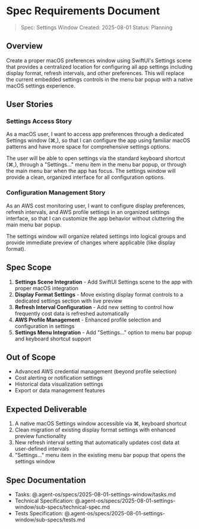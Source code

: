# Spec Requirements Document

> Spec: Settings Window
> Created: 2025-08-01
> Status: Planning

## Overview

Create a proper macOS preferences window using SwiftUI's Settings scene that provides a centralized location for configuring all app settings including display format, refresh intervals, and other preferences. This will replace the current embedded settings controls in the menu bar popup with a native macOS settings experience.

## User Stories

### Settings Access Story

As a macOS user, I want to access app preferences through a dedicated Settings window (⌘,), so that I can configure the app using familiar macOS patterns and have more space for comprehensive settings options.

The user will be able to open settings via the standard keyboard shortcut (⌘,), through a "Settings..." menu item in the menu bar popup, or through the main menu bar when the app has focus. The settings window will provide a clean, organized interface for all configuration options.

### Configuration Management Story

As an AWS cost monitoring user, I want to configure display preferences, refresh intervals, and AWS profile settings in an organized settings interface, so that I can customize the app behavior without cluttering the main menu bar popup.

The settings window will organize related settings into logical groups and provide immediate preview of changes where applicable (like display format).

## Spec Scope

1. **Settings Scene Integration** - Add SwiftUI Settings scene to the app with proper macOS integration
2. **Display Format Settings** - Move existing display format controls to a dedicated settings section with live preview
3. **Refresh Interval Configuration** - Add new setting to control how frequently cost data is refreshed automatically
4. **AWS Profile Management** - Enhanced profile selection and configuration in settings
5. **Settings Menu Integration** - Add "Settings..." option to menu bar popup and keyboard shortcut support

## Out of Scope

- Advanced AWS credential management (beyond profile selection)
- Cost alerting or notification settings
- Historical data visualization settings
- Export or data management features

## Expected Deliverable

1. A native macOS Settings window accessible via ⌘, keyboard shortcut
2. Clean migration of existing display format settings with enhanced preview functionality
3. New refresh interval setting that automatically updates cost data at user-defined intervals
4. "Settings..." menu item in the existing menu bar popup that opens the settings window

## Spec Documentation

- Tasks: @.agent-os/specs/2025-08-01-settings-window/tasks.md
- Technical Specification: @.agent-os/specs/2025-08-01-settings-window/sub-specs/technical-spec.md
- Tests Specification: @.agent-os/specs/2025-08-01-settings-window/sub-specs/tests.md